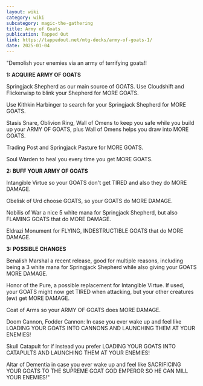 ```yaml
---
layout: wiki
category: wiki
subcategory: magic-the-gathering
title: Army of Goats
publication: Tapped Out
link: https://tappedout.net/mtg-decks/army-of-goats-1/
date: 2025-01-04
---
```


"Demolish your enemies via an army of terrifying goats!!

**1: ACQUIRE ARMY OF GOATS**

Springjack Shepherd as our main source of GOATS. Use Cloudshift and Flickerwisp to blink your Shepherd for MORE GOATS.

Use Kithkin Harbinger to search for your Springjack Shepherd for MORE GOATS.

Stasis Snare, Oblivion Ring, Wall of Omens to keep you safe while you build up your ARMY OF GOATS, plus Wall of Omens helps you draw into MORE GOATS.

Trading Post and Springjack Pasture for MORE GOATS.

Soul Warden to heal you every time you get MORE GOATS.

**2: BUFF YOUR ARMY OF GOATS**

Intangible Virtue so your GOATS don't get TIRED and also they do MORE DAMAGE.

Obelisk of Urd choose GOATS, so your GOATS do MORE DAMAGE.

Nobilis of War a nice 5 white mana for Springjack Shepherd, but also FLAMING GOATS that do MORE DAMAGE.

Eldrazi Monument for FLYING, INDESTRUCTIBLE GOATS that do MORE DAMAGE.

**3: POSSIBLE CHANGES**

Benalish Marshal a recent release, good for multiple reasons, including being a 3 white mana for Springjack Shepherd while also giving your GOATS MORE DAMAGE.

Honor of the Pure, a possible replacement for Intangible Virtue. If used, your GOATS might now get TIRED when attacking, but your other creatures (ew) get MORE DAMAGE.

Coat of Arms so your ARMY OF GOATS does MORE DAMAGE.

Doom Cannon, Fodder Cannon: In case you ever wake up and feel like LOADING YOUR GOATS INTO CANNONS AND LAUNCHING THEM AT YOUR ENEMIES!

Skull Catapult for if instead you prefer LOADING YOUR GOATS INTO CATAPULTS AND LAUNCHING THEM AT YOUR ENEMIES!

Altar of Dementia in case you ever wake up and feel like SACRIFICING YOUR GOATS TO THE SUPREME GOAT GOD EMPEROR SO HE CAN MILL YOUR ENEMIES!"

